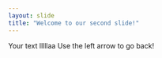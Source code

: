 ```yaml
---
layout: slide
title: "Welcome to our second slide!"
---
```

Your text lllllaa
Use the left arrow to go back!
